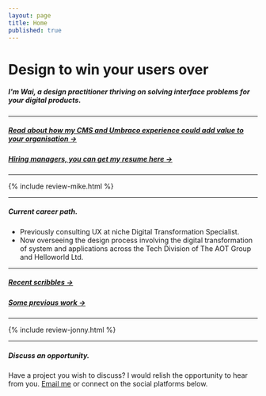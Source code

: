 ```yaml
---
layout: page
title: Home
published: true
---
```


# Design to win your users over


##### I'm Wai, a design practitioner thriving on solving interface problems for your digital products.

---

##### [Read about how my CMS and Umbraco experience could add value to your organisation &rarr;](/wailaw-umbraco-certified-expert/)
##### [Hiring managers, you can get my resume here &rarr;](/docs/WaiLaw-UI-UX-Design-CV.pdf/)

---

{% include review-mike.html %}

---

##### Current career path.

- Previously consulting UX at niche Digital Transformation Specialist.
- Now overseeing the design process involving the digital transformation of system and applications across the Tech Division of The AOT Group and Helloworld Ltd.

---

##### [Recent scribbles &rarr;](/notes/)
##### [Some previous work &rarr;](/work/)

---

{% include review-jonny.html %}

---

##### Discuss an opportunity.

Have a project you wish to discuss? I would relish the opportunity to hear from you. [Email me](mailto:hello@wailaw.me) or connect on the social platforms below.

